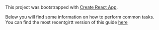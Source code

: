 This project was bootstrapped with [Create React App](https://github.com/facebookincubator/create-react-app).

Below you will find some information on how to perform common tasks.<br>
You can find the most recentgirtt version of this guide [here](https://github.com/facebookincubator/create-react-app/blob/master/packages/react-scripts/template/README.md)
